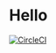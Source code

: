 # Hello
[![CircleCI](https://circleci.com/gh/abdelrahman/hello.svg?style=shield)](https://app.circleci.com/pipelines/github/AbdElRehman/Hello)
